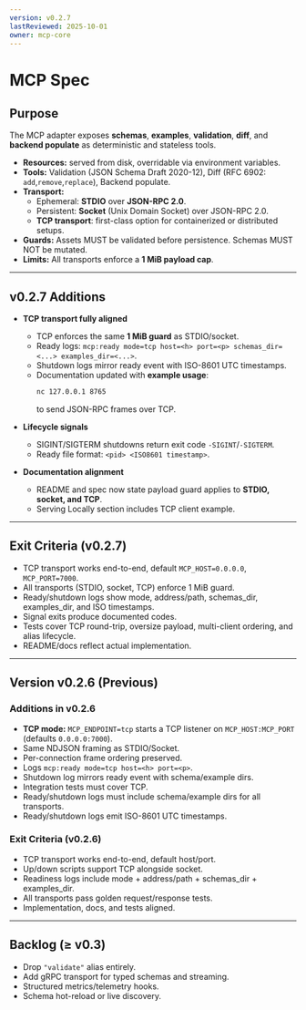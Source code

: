```yaml
---
version: v0.2.7
lastReviewed: 2025-10-01
owner: mcp-core
---
```


# MCP Spec

## Purpose

The MCP adapter exposes **schemas**, **examples**, **validation**, **diff**, and **backend populate** as deterministic and stateless tools.

* **Resources:** served from disk, overridable via environment variables.  
* **Tools:** Validation (JSON Schema Draft 2020-12), Diff (RFC 6902: `add`,`remove`,`replace`), Backend populate.  
* **Transport:**
  * Ephemeral: **STDIO** over **JSON-RPC 2.0**.  
  * Persistent: **Socket** (Unix Domain Socket) over JSON-RPC 2.0.  
  * **TCP transport**: first-class option for containerized or distributed setups.  
* **Guards:** Assets MUST be validated before persistence. Schemas MUST NOT be mutated.  
* **Limits:** All transports enforce a **1 MiB payload cap**.

---

## v0.2.7 Additions

* **TCP transport fully aligned**  
  * TCP enforces the same **1 MiB guard** as STDIO/socket.  
  * Ready logs: `mcp:ready mode=tcp host=<h> port=<p> schemas_dir=<...> examples_dir=<...>`.  
  * Shutdown logs mirror ready event with ISO-8601 UTC timestamps.  
  * Documentation updated with **example usage**:  
    ```bash
    nc 127.0.0.1 8765
    ```
    to send JSON-RPC frames over TCP.  

* **Lifecycle signals**  
  * SIGINT/SIGTERM shutdowns return exit code `-SIGINT`/`-SIGTERM`.  
  * Ready file format: `<pid> <ISO8601 timestamp>`.  

* **Documentation alignment**  
  * README and spec now state payload guard applies to **STDIO, socket, and TCP**.  
  * Serving Locally section includes TCP client example.  

---

## Exit Criteria (v0.2.7)

* TCP transport works end-to-end, default `MCP_HOST=0.0.0.0`, `MCP_PORT=7000`.  
* All transports (STDIO, socket, TCP) enforce 1 MiB guard.  
* Ready/shutdown logs show mode, address/path, schemas_dir, examples_dir, and ISO timestamps.  
* Signal exits produce documented codes.  
* Tests cover TCP round-trip, oversize payload, multi-client ordering, and alias lifecycle.  
* README/docs reflect actual implementation.  

---

## Version v0.2.6 (Previous)

### Additions in v0.2.6

* **TCP mode:** `MCP_ENDPOINT=tcp` starts a TCP listener on `MCP_HOST:MCP_PORT` (defaults `0.0.0.0:7000`).  
* Same NDJSON framing as STDIO/Socket.  
* Per-connection frame ordering preserved.  
* Logs `mcp:ready mode=tcp host=<h> port=<p>`.  
* Shutdown log mirrors ready event with schema/example dirs.  
* Integration tests must cover TCP.  
* Ready/shutdown logs must include schema/example dirs for all transports.  
* Ready/shutdown logs emit ISO-8601 UTC timestamps.

### Exit Criteria (v0.2.6)

* TCP transport works end-to-end, default host/port.  
* Up/down scripts support TCP alongside socket.  
* Readiness logs include mode + address/path + schemas_dir + examples_dir.  
* All transports pass golden request/response tests.  
* Implementation, docs, and tests aligned.

---

## Backlog (≥ v0.3)

* Drop `"validate"` alias entirely.  
* Add gRPC transport for typed schemas and streaming.  
* Structured metrics/telemetry hooks.  
* Schema hot-reload or live discovery.